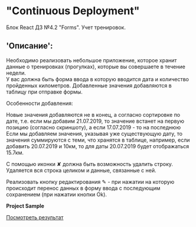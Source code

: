# "Continuous Deployment"  
Блок React ДЗ №4.2 "Forms". Учет тренировок. 

## 'Описание':  
Необходимо реализовать небольшое приложение, которое хранит данные о тренировках (прогулках), которые вы совершаете в течение недели.  
У вас должна быть форма ввода в которую вводится дата и количество пройденных километров. Добавленные значения добавляются в таблицу при отправке формы.

Особенности добавления:

Новые значения добавляются не в конец, а согласно сортировке по дате, т.е. если мы добавим 21.07.2019, то значение встанет на первую позицию (согласно скриншоту), а если 17.07.2019 - то на последнюю
Если мы добавляем значения, указывая уже существующую дату, то значения суммируются с теми, что хранятся в таблице, например, если добавить 20.07.2019 и 10км, то для даты 20.07.2019 будет отображаться 15.7км.  

С помощью иконки ✘ должна быть возможность удалить строку. Удаляется вся строка целиком и данные, связанные с ней.

Реализовать кнопку редактирования ✎ - при нажатии на которую происходит перенос данных в форму ввода с последующим сохранением (при нажатии кнопки Ok).

**Project Sample** 

[Посмотреть результат]()
